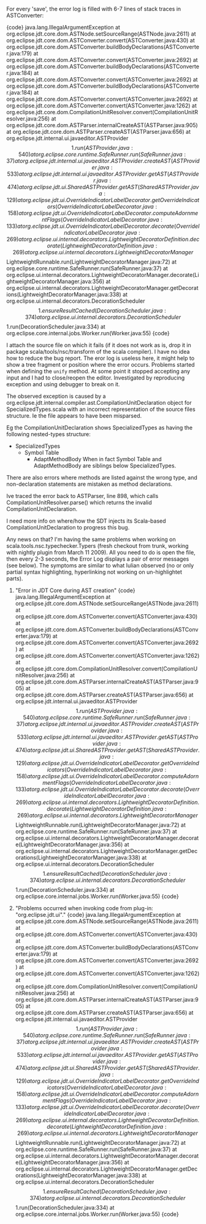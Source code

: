 For every 'save', the error log is filled with 6-7 lines of stack traces in ASTConverter:

{code}
java.lang.IllegalArgumentException
	at org.eclipse.jdt.core.dom.ASTNode.setSourceRange(ASTNode.java:2611)
	at org.eclipse.jdt.core.dom.ASTConverter.convert(ASTConverter.java:430)
	at org.eclipse.jdt.core.dom.ASTConverter.buildBodyDeclarations(ASTConverter.java:179)
	at org.eclipse.jdt.core.dom.ASTConverter.convert(ASTConverter.java:2692)
	at org.eclipse.jdt.core.dom.ASTConverter.buildBodyDeclarations(ASTConverter.java:184)
	at org.eclipse.jdt.core.dom.ASTConverter.convert(ASTConverter.java:2692)
	at org.eclipse.jdt.core.dom.ASTConverter.buildBodyDeclarations(ASTConverter.java:184)
	at org.eclipse.jdt.core.dom.ASTConverter.convert(ASTConverter.java:2692)
	at org.eclipse.jdt.core.dom.ASTConverter.convert(ASTConverter.java:1262)
	at org.eclipse.jdt.core.dom.CompilationUnitResolver.convert(CompilationUnitResolver.java:256)
	at org.eclipse.jdt.core.dom.ASTParser.internalCreateAST(ASTParser.java:905)
	at org.eclipse.jdt.core.dom.ASTParser.createAST(ASTParser.java:656)
	at org.eclipse.jdt.internal.ui.javaeditor.ASTProvider$$1.run(ASTProvider.java:540)
	at org.eclipse.core.runtime.SafeRunner.run(SafeRunner.java:37)
	at org.eclipse.jdt.internal.ui.javaeditor.ASTProvider.createAST(ASTProvider.java:533)
	at org.eclipse.jdt.internal.ui.javaeditor.ASTProvider.getAST(ASTProvider.java:474)
	at org.eclipse.jdt.ui.SharedASTProvider.getAST(SharedASTProvider.java:129)
	at org.eclipse.jdt.ui.OverrideIndicatorLabelDecorator.getOverrideIndicators(OverrideIndicatorLabelDecorator.java:158)
	at org.eclipse.jdt.ui.OverrideIndicatorLabelDecorator.computeAdornmentFlags(OverrideIndicatorLabelDecorator.java:133)
	at org.eclipse.jdt.ui.OverrideIndicatorLabelDecorator.decorate(OverrideIndicatorLabelDecorator.java:269)
	at org.eclipse.ui.internal.decorators.LightweightDecoratorDefinition.decorate(LightweightDecoratorDefinition.java:269)
	at org.eclipse.ui.internal.decorators.LightweightDecoratorManager$$LightweightRunnable.run(LightweightDecoratorManager.java:72)
	at org.eclipse.core.runtime.SafeRunner.run(SafeRunner.java:37)
	at org.eclipse.ui.internal.decorators.LightweightDecoratorManager.decorate(LightweightDecoratorManager.java:356)
	at org.eclipse.ui.internal.decorators.LightweightDecoratorManager.getDecorations(LightweightDecoratorManager.java:338)
	at org.eclipse.ui.internal.decorators.DecorationScheduler$$1.ensureResultCached(DecorationScheduler.java:374)
	at org.eclipse.ui.internal.decorators.DecorationScheduler$$1.run(DecorationScheduler.java:334)
	at org.eclipse.core.internal.jobs.Worker.run(Worker.java:55)
{code}

I attach the source file on which it fails (if it does not work as is, drop it in package scala/tools/nsc/transform of the scala compiler). I have no idea how to reduce the bug report. The eror log is useless here, it might help to show a tree fragment or position where the error occurs. Problems started when defining the `unify` method. At some point it stopped accepting any input and I had to close/reopen the editor.
Investigated by reproducing exception and using debugger to break on it.

The observed exception is caused by a org.eclipse.jdt.internal.compiler.ast.CompilationUnitDeclaration object for SpecializedTypes.scala with an incorrect representation of the source files structure. Ie the file appears to have been misparsed.

Eg the CompilationUnitDeclaration shows SpecializedTypes as having the following nested-types structure:
- SpecializedTypes 
  - Symbol Table
    - AdaptMethodBody
When in fact Symbol Table and AdaptMethodBody are siblings below SpecializedTypes.

There are also errors where methods are listed against the wrong type, and non-declaration statements are mistaken as method declarations. 

Ive traced the error back to ASTParser, line 898, which calls CompilationUnitResolver.parse() which returns the invalid CompilationUnitDeclaration.

I need more info on where/how the SDT injects its Scala-based CompilationUnitDeclaration to progress this bug.




Any news on that? I'm having the same problems when working on scala.tools.nsc.typechecker.Typers (fresh checkout from trunk, working with nightly plugin from March 11 2009). All you need to do is open the file, then every 2-3 seconds, the Error Log displays a pair of error messages (see below). The symptoms are similar to what Iulian observed (no or only partial syntax highlighting, hyperlinking not working on un-highlightet parts).

1) "Error in JDT Core during AST creation"
{code}
java.lang.IllegalArgumentException
	at org.eclipse.jdt.core.dom.ASTNode.setSourceRange(ASTNode.java:2611)
	at org.eclipse.jdt.core.dom.ASTConverter.convert(ASTConverter.java:430)
	at org.eclipse.jdt.core.dom.ASTConverter.buildBodyDeclarations(ASTConverter.java:179)
	at org.eclipse.jdt.core.dom.ASTConverter.convert(ASTConverter.java:2692)
	at org.eclipse.jdt.core.dom.ASTConverter.convert(ASTConverter.java:1262)
	at org.eclipse.jdt.core.dom.CompilationUnitResolver.convert(CompilationUnitResolver.java:256)
	at org.eclipse.jdt.core.dom.ASTParser.internalCreateAST(ASTParser.java:905)
	at org.eclipse.jdt.core.dom.ASTParser.createAST(ASTParser.java:656)
	at org.eclipse.jdt.internal.ui.javaeditor.ASTProvider$$1.run(ASTProvider.java:540)
	at org.eclipse.core.runtime.SafeRunner.run(SafeRunner.java:37)
	at org.eclipse.jdt.internal.ui.javaeditor.ASTProvider.createAST(ASTProvider.java:533)
	at org.eclipse.jdt.internal.ui.javaeditor.ASTProvider.getAST(ASTProvider.java:474)
	at org.eclipse.jdt.ui.SharedASTProvider.getAST(SharedASTProvider.java:129)
	at org.eclipse.jdt.ui.OverrideIndicatorLabelDecorator.getOverrideIndicators(OverrideIndicatorLabelDecorator.java:158)
	at org.eclipse.jdt.ui.OverrideIndicatorLabelDecorator.computeAdornmentFlags(OverrideIndicatorLabelDecorator.java:133)
	at org.eclipse.jdt.ui.OverrideIndicatorLabelDecorator.decorate(OverrideIndicatorLabelDecorator.java:269)
	at org.eclipse.ui.internal.decorators.LightweightDecoratorDefinition.decorate(LightweightDecoratorDefinition.java:269)
	at org.eclipse.ui.internal.decorators.LightweightDecoratorManager$$LightweightRunnable.run(LightweightDecoratorManager.java:72)
	at org.eclipse.core.runtime.SafeRunner.run(SafeRunner.java:37)
	at org.eclipse.ui.internal.decorators.LightweightDecoratorManager.decorate(LightweightDecoratorManager.java:356)
	at org.eclipse.ui.internal.decorators.LightweightDecoratorManager.getDecorations(LightweightDecoratorManager.java:338)
	at org.eclipse.ui.internal.decorators.DecorationScheduler$$1.ensureResultCached(DecorationScheduler.java:374)
	at org.eclipse.ui.internal.decorators.DecorationScheduler$$1.run(DecorationScheduler.java:334)
	at org.eclipse.core.internal.jobs.Worker.run(Worker.java:55)
{code}

2) "Problems occurred when invoking code from plug-in: "org.eclipse.jdt.ui"."
{code}
java.lang.IllegalArgumentException
	at org.eclipse.jdt.core.dom.ASTNode.setSourceRange(ASTNode.java:2611)
	at org.eclipse.jdt.core.dom.ASTConverter.convert(ASTConverter.java:430)
	at org.eclipse.jdt.core.dom.ASTConverter.buildBodyDeclarations(ASTConverter.java:179)
	at org.eclipse.jdt.core.dom.ASTConverter.convert(ASTConverter.java:2692)
	at org.eclipse.jdt.core.dom.ASTConverter.convert(ASTConverter.java:1262)
	at org.eclipse.jdt.core.dom.CompilationUnitResolver.convert(CompilationUnitResolver.java:256)
	at org.eclipse.jdt.core.dom.ASTParser.internalCreateAST(ASTParser.java:905)
	at org.eclipse.jdt.core.dom.ASTParser.createAST(ASTParser.java:656)
	at org.eclipse.jdt.internal.ui.javaeditor.ASTProvider$$1.run(ASTProvider.java:540)
	at org.eclipse.core.runtime.SafeRunner.run(SafeRunner.java:37)
	at org.eclipse.jdt.internal.ui.javaeditor.ASTProvider.createAST(ASTProvider.java:533)
	at org.eclipse.jdt.internal.ui.javaeditor.ASTProvider.getAST(ASTProvider.java:474)
	at org.eclipse.jdt.ui.SharedASTProvider.getAST(SharedASTProvider.java:129)
	at org.eclipse.jdt.ui.OverrideIndicatorLabelDecorator.getOverrideIndicators(OverrideIndicatorLabelDecorator.java:158)
	at org.eclipse.jdt.ui.OverrideIndicatorLabelDecorator.computeAdornmentFlags(OverrideIndicatorLabelDecorator.java:133)
	at org.eclipse.jdt.ui.OverrideIndicatorLabelDecorator.decorate(OverrideIndicatorLabelDecorator.java:269)
	at org.eclipse.ui.internal.decorators.LightweightDecoratorDefinition.decorate(LightweightDecoratorDefinition.java:269)
	at org.eclipse.ui.internal.decorators.LightweightDecoratorManager$$LightweightRunnable.run(LightweightDecoratorManager.java:72)
	at org.eclipse.core.runtime.SafeRunner.run(SafeRunner.java:37)
	at org.eclipse.ui.internal.decorators.LightweightDecoratorManager.decorate(LightweightDecoratorManager.java:356)
	at org.eclipse.ui.internal.decorators.LightweightDecoratorManager.getDecorations(LightweightDecoratorManager.java:338)
	at org.eclipse.ui.internal.decorators.DecorationScheduler$$1.ensureResultCached(DecorationScheduler.java:374)
	at org.eclipse.ui.internal.decorators.DecorationScheduler$$1.run(DecorationScheduler.java:334)
	at org.eclipse.core.internal.jobs.Worker.run(Worker.java:55)
{code}
